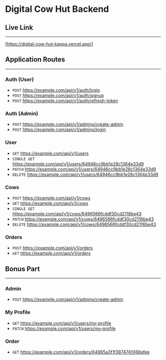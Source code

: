 # Digital Cow Hut Backend

## Live Link

---

[https://digital-cow-hut-kappa.vercel.app/]

## Application Routes

---

### Auth (User)

- `POST` https://example.com/api/v1/auth/login
- `POST` https://example.com/api/v1/auth/signup
- `POST` https://example.com/api/v1/auth/refresh-token

### Auth (Admin)

- `POST` https://example.com/api/v1/admins/create-admin
- `POST` https://example.com/api/v1/admins/login

### User

- `GET` https://example.com/api/v1/users
- `SINGLE GET` https://example.com/api/v1/users/64946cc9bb1e28c1364e33d9
- `PATCH` https://example.com/api/v1/users/64946cc9bb1e28c1364e33d9
- `DELETE` https://example.com/api/v1/users/64946cc9bb1e28c1364e33d9

### Cows

- `POST` https://example.com/api/v1/cows
- `GET` https://example.com/api/v1/cows
- `SINGLE GET` https://example.com/api/v1/cows/6496566fcddf30cd2116be43
- `PATCH` https://example.com/api/v1/cows/6496566fcddf30cd2116be43
- `DELETE` https://example.com/api/v1/cows/6496566fcddf30cd2116be43

### Orders

- `POST` https://example.com/api/v1/orders
- `GET` https://example.com/api/v1/orders

## Bonus Part

---

### Admin

- `POST` https://example.com/api/v1/admins/create-admin

### My Profile

- `GET` https://example.com/api/v1/users/my-profile
- `PATCH` https://example.com/api/v1/users/my-profile

### Order

- `GET` https://example.com/api/v1/orders/64965a3f1f3874741068afee
